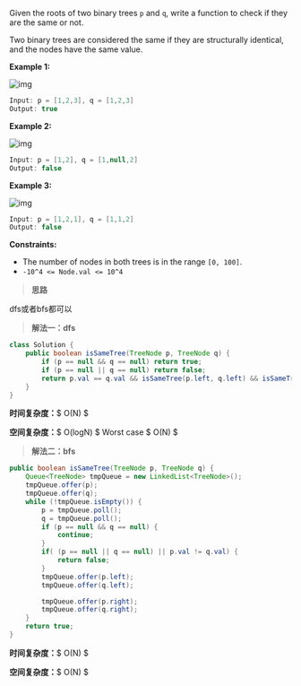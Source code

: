Given the roots of two binary trees `p` and `q`, write a function to check if they are the same or not.

Two binary trees are considered the same if they are structurally identical, and the nodes have the same value.

 

**Example 1:**

![img](https://assets.leetcode.com/uploads/2020/12/20/ex1.jpg)

```java
Input: p = [1,2,3], q = [1,2,3]
Output: true
```

**Example 2:**

![img](https://assets.leetcode.com/uploads/2020/12/20/ex2.jpg)

```java
Input: p = [1,2], q = [1,null,2]
Output: false
```

**Example 3:**

![img](https://assets.leetcode.com/uploads/2020/12/20/ex3.jpg)

```java
Input: p = [1,2,1], q = [1,1,2]
Output: false
```

 

**Constraints:**

- The number of nodes in both trees is in the range `[0, 100]`.
- `-10^4 <= Node.val <= 10^4`



> **思路**

dfs或者bfs都可以



> **解法一：dfs**

```java
class Solution {
    public boolean isSameTree(TreeNode p, TreeNode q) {
        if (p == null && q == null) return true;
        if (p == null || q == null) return false;
        return p.val == q.val && isSameTree(p.left, q.left) && isSameTree(p.right, q.right);
    }
}
```

**时间复杂度：**$ O(N) $

**空间复杂度：**$ O(logN) $ Worst case $ O(N) $



> **解法二：bfs**

```java
public boolean isSameTree(TreeNode p, TreeNode q) {
    Queue<TreeNode> tmpQueue = new LinkedList<TreeNode>();
    tmpQueue.offer(p);
    tmpQueue.offer(q);
    while (!tmpQueue.isEmpty()) {
        p = tmpQueue.poll();
        q = tmpQueue.poll();
        if (p == null && q == null) {
            continue;
        }
        if( (p == null || q == null) || p.val != q.val) {
            return false;
        }
        tmpQueue.offer(p.left);
        tmpQueue.offer(q.left);

        tmpQueue.offer(p.right);
        tmpQueue.offer(q.right);
    }
    return true;
}
```

**时间复杂度：**$ O(N) $

**空间复杂度：**$ O(N) $